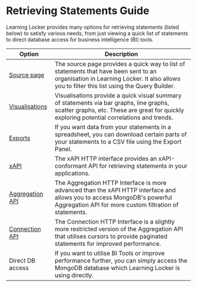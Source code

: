 ---
---

# Retrieving Statements Guide
Learning Locker provides many options for retrieving statements (listed below) to satisfy various needs, from just viewing a quick list of statements to direct database access for business intelligence (BI) tools.

Option | Description
--- | ---
[Source page](https://ht2ltd.zendesk.com/hc/en-us/sections/115000232469-Filtering-Exploring-Statements) | The source page provides a quick way to list of statements that have been sent to an organisation in Learning Locker. It also allows you to filter this list using the Query Builder.
[Visualisations](https://ht2ltd.zendesk.com/hc/en-us/sections/115000222689-Visualisations) | Visualisations provide a quick visual summary of statements via bar graphs, line graphs, scatter graphs, etc. These are great for quickly exploring potential correlations and trends.
[Exports](https://ht2ltd.zendesk.com/hc/en-us/sections/115000232489-Exporting-Statements) | If you want data from your statements in a spreadsheet, you can download certain parts of your statements to a CSV file using the Export Panel.
[xAPI](../http-xapi) | The xAPI HTTP interface provides an xAPI-conformant API for retrieving statements in your applications.
[Aggregation API](../http-aggregation) | The Aggregation HTTP Interface is more advanced than the xAPI HTTP interface and allows you to access MongoDB's powerful Aggregation API for more custom filtration of statements.
[Connection API](../http-connection) | The Connection HTTP Interface is a slightly more restricted version of the Aggregation API that utilises cursors to provide paginated statements for improved performance.
Direct DB access | If you want to utilise BI Tools or improve performance further, you can simply access the MongoDB database which Learning Locker is using directly.
